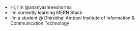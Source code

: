 - Hi, I’m @ananyashreesharma
- I’m currently learning MERN Stack
- I’m a student @ Dhirubhai Ambani Institute of Information & Communication Technology


<!---
ananyashreesharma/ananyashreesharma is a ✨ special ✨ repository because its `README.md` (this file) appears on your GitHub profile.
You can click the Preview link to take a look at your changes.
--->
